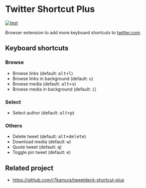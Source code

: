 # Twitter Shortcut Plus

[![test](https://github.com/r7kamura/twitter-shortcut-plus/actions/workflows/test.yml/badge.svg)](https://github.com/r7kamura/twitter-shortcut-plus/actions/workflows/test.yml)

Browser extension to add more keyboard shortcuts to [twitter.com](https://twitter.com/).

## Keyboard shortcuts

### Browse

- Browse links (default: <kbd>alt+l</kbd>)
- Browse links in background (default: <kbd>u</kbd>)
- Browse media (default: <kbd>alt+s</kbd>)
- Browse media in background (default: <kbd>i</kbd>)

### Select

- Select author (default: <kbd>alt+p</kbd>)

### Others

- Delete tweet (default: <kbd>alt+delete</kbd>)
- Download media (default: <kbd>w</kbd>)
- Quote tweet (default: <kbd>q</kbd>)
- Toggle pin tweet (default: <kbd>e</kbd>)

## Related project

- <https://github.com/r7kamura/tweetdeck-shortcut-plus>
